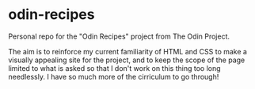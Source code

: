 # odin-recipes
Personal repo for the "Odin Recipes" project from The Odin Project.

The aim is to reinforce my current familiarity of HTML and CSS to make a visually appealing site for the project, and to keep the scope of the page limited to what is asked so that I don't work on this thing too long needlessly.  I have so much more of the cirriculum to go through! 
